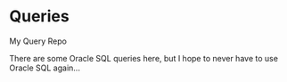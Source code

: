 # Queries
My Query Repo

There are some Oracle SQL queries here, but I hope to never have to use Oracle SQL again...
